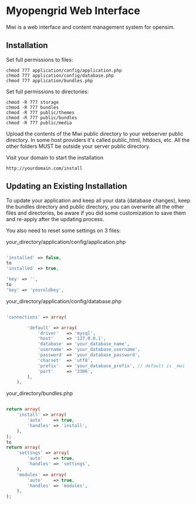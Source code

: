 Myopengrid Web Interface
===

Mwi is a web interface and content management system for opensim.
## Installation

Set full permissions to files:

    chmod 777 application/config/application.php
    chmod 777 application/config/database.php
    chmod 777 application/bundles.php

Set full permissions to directories:

    chmod -R 777 storage
    chmod -R 777 bundles
    chmod -R 777 public/themes
    chmod -R 777 public/bundles
    chmod -R 777 public/media
    
    
Upload the contents of the Mwi public directory to your webserver
public directory. In some host providers it's called public_html, 
httdocs, etc. All the other folders MUST be outside your server 
public directory.

Visit your domain to start the installation

    http://yourdomain.com/install


## Updating an Existing Installation

To update your application and keep all your data (database changes), keep the bundles directory and public directory, you can overwrite all the other files and directories, be aware if you did some customization to save them and re-apply after the updating process.

You also need to reset some settings on 3 files:

your_directory/application/config/application.php

```php

'installed' => false,
to
'installed' => true,

'key' => '',
to
'key' => 'youroldkey',

```

your_directory/application/config/database.php

```php

'connections' => array(

        'default' => array(
            'driver'   => 'mysql',
            'host'     => '127.0.0.1',
            'database' => 'your_database_name',
            'username' => 'your_database_username',
            'password' => 'your_database_password',
            'charset'  => 'utf8',
            'prefix'   => 'your_database_prefix', // default is _mwi
            'port'     => '3306',
        ),
    ),
```

your_directory/bundles.php

```php

return array(
    'install' => array(
        'auto'    => true,
        'handles' => 'install',
    ),
);
to
return array(
    'settings' => array(
        'auto'    => true,
        'handles' => 'settings',
    ),
    'modules' => array(
        'auto'    => true,
        'handles' => 'modules',
    ),
);
```
